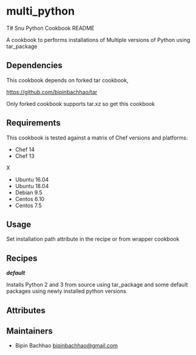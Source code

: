 # multi_python

T# Snu Python Cookbook README


[cookbook]: https://supermarket.chef.io/cookbooks/multi_python


A cookbook to performs installations of Multiple versions of Python using tar_package

## Dependencies

This cookbook depends on forked tar cookbook,

https://github.com/bipinbachhao/tar

Only forked cookbook supports tar.xz so get this cookbook

## Requirements

This cookbook is tested against a matrix of Chef versions and platforms:

- Chef 14
- Chef 13

X

- Ubuntu 16.04
- Ubuntu 18.04
- Debian 9.5
- Centos 6.10
- Centos 7.5

## Usage
Set installation path attribute in the recipe or from wrapper cookbook

## Recipes

***default***

Installs Python 2 and 3 from source using tar_package and some default packages using newly installed python versions

## Attributes

## Maintainers

- Bipin Bachhao <bipinbachhao@gmail.com>
